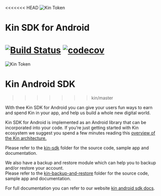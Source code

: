 <<<<<<< HEAD
![Kin Token](kin_android.png)
# Kin SDK for Android


[![Build Status](https://travis-ci.org/kinecosystem/kin-sdk-android.svg?branch=dev)](https://travis-ci.org/kinecosystem/kin-sdk-android)
[![codecov](https://codecov.io/gh/kinecosystem/kin-sdk-android/branch/dev/graph/badge.svg)](https://codecov.io/gh/kinecosystem/kin-sdk-android)
=======
![Kin Token](../kin_android.png)
# Kin Android SDK
>>>>>>> kin/master

With thee Kin SDK for Android you can give your users fun ways to earn and spend Kin in your app, and help us build a whole new digital world.

Kin SDK for Android is implemented as an Android library that can be incorporated into your code. If you’re just getting started with Kin ecosystem we suggest you spend a few minutes reading this [overview of the Kin architecture.](https://kinecosystem.github.io/kin-website-docs/docs/kin-architecture-overview)

Please refer to the [kin-sdk](https://github.com/kinecosystem/kin-sdk-android/tree/master/kin-sdk) folder for the source code, sample app and documentation. 

We also have a backup and restore module which can help you to backup and/or restore your account.  
Please refer to the [kin-backup-and-restore](https://github.com/kinecosystem/kin-sdk-android/tree/master/kin-backup-and-restore) folder for the source code, sample app and documentation.

For full documentation you can refer to our website [kin android sdk docs](https://kinecosystem.github.io/kin-website-docs/docs/documentation/android-sdk).
